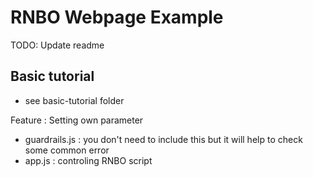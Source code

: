 # RNBO Webpage Example

TODO: Update readme

## Basic tutorial

* see basic-tutorial folder

Feature : Setting own parameter

- guardrails.js : you don't need to include this but it will help to check some common error
- app.js : controling RNBO script